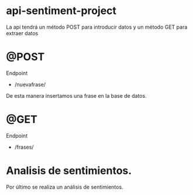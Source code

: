 # api-sentiment-project
La api tendrá un método POST para introducir datos y un método GET para extraer datos



# @POST
Endpoint
- /nuevafrase/

De esta manera insertamos una frase en la base de datos.


# @GET
Endpoint
- /frases/<personaje>

# Analisis de sentimientos.
Por último se realiza un análisis de sentimientos.